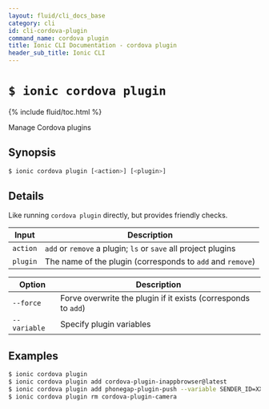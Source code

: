 ```yaml
---
layout: fluid/cli_docs_base
category: cli
id: cli-cordova-plugin
command_name: cordova plugin
title: Ionic CLI Documentation - cordova plugin
header_sub_title: Ionic CLI
---
```


# `$ ionic cordova plugin`

{% include fluid/toc.html %}

Manage Cordova plugins
## Synopsis

```bash
$ ionic cordova plugin [<action>] [<plugin>]
```
  
## Details

Like running `cordova plugin` directly, but provides friendly checks.


Input | Description
----- | ----------
`action` | `add` or `remove` a plugin; `ls` or `save` all project plugins
`plugin` | The name of the plugin (corresponds to `add` and `remove`)


Option | Description
------ | ----------
`--force` | Forve overwrite the plugin if it exists (corresponds to `add`)
`--variable` | Specify plugin variables

## Examples

```bash
$ ionic cordova plugin 
$ ionic cordova plugin add cordova-plugin-inappbrowser@latest
$ ionic cordova plugin add phonegap-plugin-push --variable SENDER_ID=XXXXX
$ ionic cordova plugin rm cordova-plugin-camera
```
